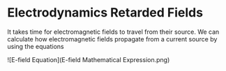 # Electrodynamics Retarded Fields
<p>It takes time for electromagnetic fields to travel from their source.  We can calculate how electromagnetic fields propagate from a current source by using the equations </p>
![E-field Equation](E-field Mathematical Expression.png)


